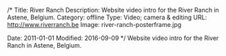 /*
Title: River Ranch
Description: Website video intro for the River Ranch in Astene, Belgium.
Category: offline
Type: Video; camera & editing
URL: http://www.riverranch.be
Image: river-ranch-posterframe.jpg

Date: 2011-01-01
Modified: 2016-09-09
*/
Website video intro for the River Ranch in Astene, Belgium.